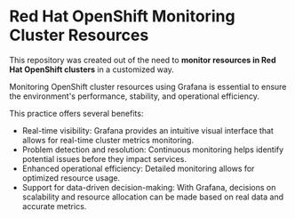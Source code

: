 # Red Hat OpenShift Monitoring Cluster Resources

This repository was created out of the need to **monitor resources in Red Hat OpenShift clusters** in a customized way.

Monitoring OpenShift cluster resources using Grafana is essential to ensure the environment's performance, stability, and operational efficiency.

This practice offers several benefits:

* Real-time visibility: Grafana provides an intuitive visual interface that allows for real-time cluster metrics monitoring.
* Problem detection and resolution: Continuous monitoring helps identify potential issues before they impact services.
* Enhanced operational efficiency: Detailed monitoring allows for optimized resource usage.
* Support for data-driven decision-making: With Grafana, decisions on scalability and resource allocation can be made based on real data and accurate metrics.